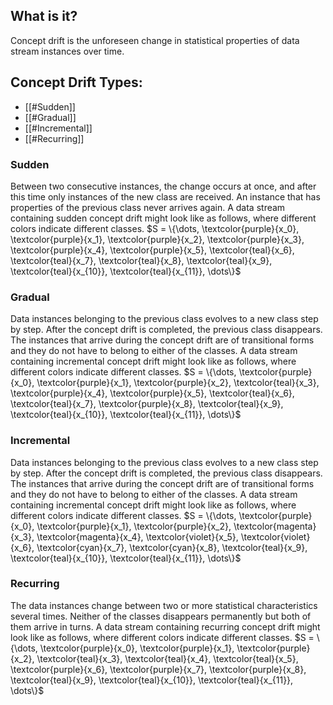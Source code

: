 ## What is it?
Concept drift is the unforeseen change in statistical properties of data stream instances over time. 
## Concept Drift Types:
 - [[#Sudden]]
 - [[#Gradual]]
 - [[#Incremental]]
 - [[#Recurring]]
### Sudden
Between two consecutive instances, the change occurs at once, and after this time only instances of the new class are received. An instance that has properties of the previous class never arrives again. A data stream containing sudden concept drift might look like as follows, where different colors indicate different classes.
$S = \{\dots, \textcolor{purple}{x_0}, \textcolor{purple}{x_1}, \textcolor{purple}{x_2}, \textcolor{purple}{x_3}, \textcolor{purple}{x_4}, \textcolor{purple}{x_5}, \textcolor{teal}{x_6}, \textcolor{teal}{x_7}, \textcolor{teal}{x_8}, \textcolor{teal}{x_9}, \textcolor{teal}{x_{10}}, \textcolor{teal}{x_{11}}, \dots\}$
### Gradual
Data instances belonging to the previous class evolves to a new class step by step. After the concept drift is completed, the previous class disappears. The instances that arrive during the concept drift are of transitional forms and they do not have to belong to either of the classes. A data stream containing incremental concept drift might look like as follows, where different colors indicate different classes.
$S = \{\dots, \textcolor{purple}{x_0}, \textcolor{purple}{x_1}, \textcolor{purple}{x_2}, \textcolor{teal}{x_3}, \textcolor{purple}{x_4}, \textcolor{purple}{x_5}, \textcolor{teal}{x_6}, \textcolor{teal}{x_7}, \textcolor{purple}{x_8}, \textcolor{teal}{x_9}, \textcolor{teal}{x_{10}}, \textcolor{teal}{x_{11}}, \dots\}$
### Incremental
Data instances belonging to the previous class evolves to a new class step by step. After the concept drift is completed, the previous class disappears. The instances that arrive during the concept drift are of transitional forms and they do not have to belong to either of the classes. A data stream containing incremental concept drift might look like as follows, where different colors indicate different classes.
 $S = \{\dots, \textcolor{purple}{x_0}, \textcolor{purple}{x_1}, \textcolor{purple}{x_2}, \textcolor{magenta}{x_3}, \textcolor{magenta}{x_4}, \textcolor{violet}{x_5}, \textcolor{violet}{x_6}, \textcolor{cyan}{x_7}, \textcolor{cyan}{x_8}, \textcolor{teal}{x_9}, \textcolor{teal}{x_{10}}, \textcolor{teal}{x_{11}}, \dots\}$
### Recurring
The data instances change between two or more statistical characteristics several times. Neither of the classes disappears permanently but both of them arrive in turns. A data stream containing recurring concept drift might look like as follows, where different colors indicate different classes.
 $S = \{\dots, \textcolor{purple}{x_0}, \textcolor{purple}{x_1}, \textcolor{purple}{x_2}, \textcolor{teal}{x_3}, \textcolor{teal}{x_4}, \textcolor{teal}{x_5}, \textcolor{purple}{x_6}, \textcolor{purple}{x_7}, \textcolor{purple}{x_8}, \textcolor{teal}{x_9}, \textcolor{teal}{x_{10}}, \textcolor{teal}{x_{11}}, \dots\}$